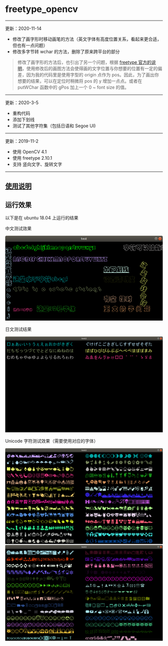 # freetype_opencv

----
更新：2020-11-14

* 修改了画字形时移动画笔的方法（英文字体有高度位置关系，看起来更合适，但也有一点问题）
* 修改多字节转 wchar 的方法，删除了原来跨平台的部分

> 修改了画字形的方法后，也引出了另一个问题，根据 [freetype 官方的说明](https://www.freetype.org/freetype2/docs/glyphs/glyphs-3.html)，使用修改后的画图方法会使得画的文字位置与你想要的位置有一定的偏差，因为我的代码里是使用字型的 origin 点作为 pos。因此，为了画出你想要的结果，可以在定位时稍微将 pos 的 y 增加一点点。或者在 putWChar 函数中的 gPos 加上一个 0 ~  font size 的值。

----

更新：2020-3-5

* 重构代码
* 添加下划线
* 测试了其他字符集（包括日语和 Segoe UI)

----

更新：2019-11-2

* 使用 OpenCV 4.1
* 使用 freetype 2.10.1
* 支持 竖向文字、旋转文字

----

## [使用说明](https://github.com/busyboxs/freetype_opencv/blob/master/usage.md)

## 运行效果

以下是在 ubuntu 18.04 上运行的结果

中文测试效果

![](images/ubuntu1.png)

日文测试结果

![](images/ubuntu2.png)

Unicode 字符测试效果（需要使用对应的字体）

![](images/ubuntu3.png)
![](images/ubuntu4.png)
